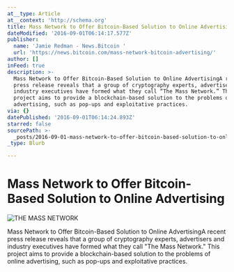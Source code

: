 ```yaml
---
at__type: Article
at__context: 'http://schema.org'
title: Mass Network to Offer Bitcoin-Based Solution to Online Advertising
dateModified: '2016-09-01T06:14:17.577Z'
publisher:
  name: 'Jamie Redman - News.Bitcoin '
  url: 'https://news.bitcoin.com/mass-network-bitcoin-advertising/'
author: []
inFeed: true
description: >-
  Mass Network to Offer Bitcoin-Based Solution to Online AdvertisingA recent
  press release reveals that a group of cryptography experts, advertisers and
  industry executives have formed what they call “The Mass Network.” This
  project aims to provide a blockchain-based solution to the problems of online
  advertising, such as pop-ups and exploitative practices.
via: {}
datePublished: '2016-09-01T06:14:24.893Z'
starred: false
sourcePath: >-
  _posts/2016-09-01-mass-network-to-offer-bitcoin-based-solution-to-online-adver.md
_type: Blurb

---
```

# Mass Network to Offer Bitcoin-Based Solution to Online Advertising
![THE MASS NETWORK](https://the-grid-user-content.s3-us-west-2.amazonaws.com/c647e224-f47f-41a1-9fa2-ed95e25118c6.jpg)

Mass Network to Offer Bitcoin-Based Solution to Online AdvertisingA recent press release reveals that a group of cryptography experts, advertisers and industry executives have formed what they call "The Mass Network." This project aims to provide a blockchain-based solution to the problems of online advertising, such as pop-ups and exploitative practices.